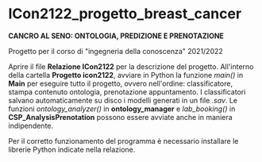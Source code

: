 # ICon2122_progetto_breast_cancer
**CANCRO AL SENO: ONTOLOGIA, PREDIZIONE E PRENOTAZIONE**

Progetto per il corso di "ingegneria della conoscenza" 2021/2022

Aprire il file **Relazione ICon2122** per la descrizione del progetto.
All'interno della cartella **Progetto icon2122**, avviare in Python la funzione _main()_ in **Main** per eseguire tutto il progetto, ovvero nell'ordine: classificatore, stampa contenuto ontologia, prenotazione appuntamento.
I classificatori salvano automaticamente su disco i modelli generati in un file *.sav*.
Le funzioni _ontology_analyzer()_ in **ontology_manager** e _lab_booking()_ in **CSP_AnalysisPrenotation** possono essere avviate anche in maniera indipendente.

Per il corretto funzionamento del programma è necessario installare le librerie Python indicate nella relazione.
